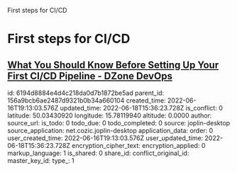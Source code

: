 First steps for CI/CD

# First steps for CI/CD

## [What You Should Know Before Setting Up Your First CI/CD Pipeline - DZone DevOps](https://dzone.com/articles/what-you-should-know-before-setting-up-your-first)

id: 6194d8884e4d4c218da0d7b1872be5ad
parent_id: 156a9bcb6ae2487d9321b0b34a660104
created_time: 2022-06-16T19:13:03.576Z
updated_time: 2022-06-18T15:36:23.728Z
is_conflict: 0
latitude: 50.03430920
longitude: 15.78119940
altitude: 0.0000
author: 
source_url: 
is_todo: 0
todo_due: 0
todo_completed: 0
source: joplin-desktop
source_application: net.cozic.joplin-desktop
application_data: 
order: 0
user_created_time: 2022-06-16T19:13:03.576Z
user_updated_time: 2022-06-18T15:36:23.728Z
encryption_cipher_text: 
encryption_applied: 0
markup_language: 1
is_shared: 0
share_id: 
conflict_original_id: 
master_key_id: 
type_: 1